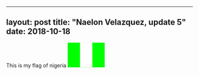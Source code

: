  ---
layout: post
title: "Naelon Velazquez, update 5"
date: 2018-10-18
---

This is my flag of nigeria
![my flag](images/FLAG.png)
